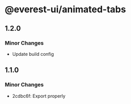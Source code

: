 # @everest-ui/animated-tabs

## 1.2.0

### Minor Changes

- Update build config

## 1.1.0

### Minor Changes

- 2cdbc6f: Export properly

